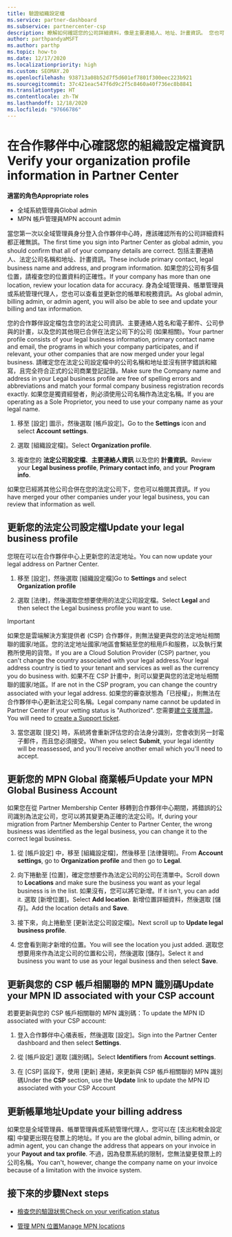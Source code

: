 ```yaml
---
title: 驗證組織設定檔
ms.service: partner-dashboard
ms.subservice: partnercenter-csp
description: 瞭解如何確認您的公司詳細資料，像是主要連絡人、地址、計畫資訊。 您也可以更新您的法定和帳單地址。
author: parthpandyaMSFT
ms.author: parthp
ms.topic: how-to
ms.date: 12/17/2020
ms.localizationpriority: high
ms.custom: SEOMAY.20
ms.openlocfilehash: 938713a08b52d7f5d601ef7801f300eec223b921
ms.sourcegitcommit: 37c421eac547f6d9c2f5c8460a40f736ec8b8841
ms.translationtype: HT
ms.contentlocale: zh-TW
ms.lasthandoff: 12/18/2020
ms.locfileid: "97666786"
---
```

# <a name="verify-your-organization-profile-information-in-partner-center"></a><span data-ttu-id="d4474-104">在合作夥伴中心確認您的組織設定檔資訊</span><span class="sxs-lookup"><span data-stu-id="d4474-104">Verify your organization profile information in Partner Center</span></span>

<span data-ttu-id="d4474-105">**適當的角色**</span><span class="sxs-lookup"><span data-stu-id="d4474-105">**Appropriate roles**</span></span>

- <span data-ttu-id="d4474-106">全域系統管理員</span><span class="sxs-lookup"><span data-stu-id="d4474-106">Global admin</span></span>
- <span data-ttu-id="d4474-107">MPN 帳戶管理員</span><span class="sxs-lookup"><span data-stu-id="d4474-107">MPN account admin</span></span>

<span data-ttu-id="d4474-108">當您第一次以全域管理員身分登入合作夥伴中心時，應該確認所有的公司詳細資料都正確無誤。</span><span class="sxs-lookup"><span data-stu-id="d4474-108">The first time you sign into Partner Center as global admin, you should confirm that all of your company details are correct.</span></span> <span data-ttu-id="d4474-109">包括主要連絡人、法定公司名稱和地址、計畫資訊。</span><span class="sxs-lookup"><span data-stu-id="d4474-109">These include primary contact, legal business name and address, and program information.</span></span> <span data-ttu-id="d4474-110">如果您的公司有多個位置，請複查您的位置資料的正確性。</span><span class="sxs-lookup"><span data-stu-id="d4474-110">If your company has more than one location, review your location data for accuracy.</span></span> <span data-ttu-id="d4474-111">身為全域管理員、帳單管理員或系統管理代理人，您也可以查看並更新您的帳單和稅務資訊。</span><span class="sxs-lookup"><span data-stu-id="d4474-111">As global admin, billing admin, or admin agent, you will also be able to see and update your billing and tax information.</span></span>

<span data-ttu-id="d4474-112">您的合作夥伴設定檔包含您的法定公司資訊、主要連絡人姓名和電子郵件、公司參與的計畫，以及您的其他現已合併在法定公司下的公司 (如果相關)。</span><span class="sxs-lookup"><span data-stu-id="d4474-112">Your partner profile consists of your legal business information, primary contact name and email, the programs in which your company participates, and if relevant, your other companies that are now merged under your legal business.</span></span> <span data-ttu-id="d4474-113">請確定您在法定公司設定檔中的公司名稱和地址並沒有拼字錯誤和縮寫，且完全符合正式的公司商業登記記錄。</span><span class="sxs-lookup"><span data-stu-id="d4474-113">Make sure the Company name and address in your Legal business profile are free of spelling errors and abbreviations and match your formal company business registration records exactly.</span></span> <span data-ttu-id="d4474-114">如果您是獨資經營者，則必須使用公司名稱作為法定名稱。</span><span class="sxs-lookup"><span data-stu-id="d4474-114">If you are operating as a Sole Proprietor, you need to use your company name as your legal name.</span></span>

1. <span data-ttu-id="d4474-115">移至 [設定] 圖示，然後選取 [帳戶設定]。</span><span class="sxs-lookup"><span data-stu-id="d4474-115">Go to the **Settings** icon and select **Account settings**.</span></span>
 
1. <span data-ttu-id="d4474-116">選取 [組織設定檔]。</span><span class="sxs-lookup"><span data-stu-id="d4474-116">Select **Organization profile**.</span></span> 

2. <span data-ttu-id="d4474-117">複查您的 **法定公司設定檔**、**主要連絡人資訊** 以及您的 **計畫資訊**。</span><span class="sxs-lookup"><span data-stu-id="d4474-117">Review your **Legal business profile**, **Primary contact info**, and your **Program info**.</span></span>

<span data-ttu-id="d4474-118">如果您已經將其他公司合併在您的法定公司下，您也可以檢閱其資訊。</span><span class="sxs-lookup"><span data-stu-id="d4474-118">If you have merged your other companies under your legal business, you can review that information as well.</span></span> 

## <a name="update-your-legal-business-profile"></a><span data-ttu-id="d4474-119">更新您的法定公司設定檔</span><span class="sxs-lookup"><span data-stu-id="d4474-119">Update your legal business profile</span></span>

<span data-ttu-id="d4474-120">您現在可以在合作夥伴中心上更新您的法定地址。</span><span class="sxs-lookup"><span data-stu-id="d4474-120">You can now update your legal address on Partner Center.</span></span>

1. <span data-ttu-id="d4474-121">移至 [設定]，然後選取 [組織設定檔]</span><span class="sxs-lookup"><span data-stu-id="d4474-121">Go to **Settings** and select **Organization profile**</span></span>


2. <span data-ttu-id="d4474-122">選取 [法律]，然後選取您想要使用的法定公司設定檔。</span><span class="sxs-lookup"><span data-stu-id="d4474-122">Select **Legal**  and then select the Legal business profile you want to use.</span></span>

>[!Important]
><span data-ttu-id="d4474-123">如果您是雲端解決方案提供者 (CSP) 合作夥伴，則無法變更與您的法定地址相關聯的國家/地區。您的法定地址國家/地區會繫結至您的租用戶和服務，以及執行業務所使用的貨幣。</span><span class="sxs-lookup"><span data-stu-id="d4474-123">If you are a Cloud Solution Provider (CSP) partner, you can't change the country associated with your legal address.Your legal address country is tied to your tenant and services as well as the currency you do business with.</span></span> <span data-ttu-id="d4474-124">如果不在 CSP 計畫中，則可以變更與您的法定地址相關聯的國家/地區。</span><span class="sxs-lookup"><span data-stu-id="d4474-124">If are not in the CSP program, you can change the country associated with your legal address.</span></span> <span data-ttu-id="d4474-125">如果您的審查狀態為「已授權」，則無法在合作夥伴中心更新法定公司名稱。</span><span class="sxs-lookup"><span data-stu-id="d4474-125">Legal company name cannot be updated in Partner Center if your vetting status is "Authorized".</span></span> <span data-ttu-id="d4474-126">您需要[建立支援票證](https://partner.microsoft.com/dashboard/support/csp/servicerequests/create?stage=2&topicid=eb74583c-61b3-2124-bffc-00920e0ae772)。</span><span class="sxs-lookup"><span data-stu-id="d4474-126">You will need to [create a Support ticket](https://partner.microsoft.com/dashboard/support/csp/servicerequests/create?stage=2&topicid=eb74583c-61b3-2124-bffc-00920e0ae772).</span></span>

3. <span data-ttu-id="d4474-127">當您選取 [提交] 時，系統將會重新評估您的合法身分識別，您會收到另一封電子郵件，而且您必須接受。</span><span class="sxs-lookup"><span data-stu-id="d4474-127">When you select **Submit**, your legal identity will be reassessed, and you'll receive another email which you'll need to accept.</span></span>

## <a name="update-your-mpn-global-business-account"></a><span data-ttu-id="d4474-128">更新您的 MPN Global 商業帳戶</span><span class="sxs-lookup"><span data-stu-id="d4474-128">Update your MPN Global Business Account</span></span>

<span data-ttu-id="d4474-129">如果您在從 Partner Membership Center 移轉到合作夥伴中心期間，將錯誤的公司識別為法定公司，您可以將其變更為正確的法定公司。</span><span class="sxs-lookup"><span data-stu-id="d4474-129">If, during your migration from Partner Membership Center to Partner Center, the wrong business was identified as the legal business, you can change it to the correct legal business.</span></span>

1. <span data-ttu-id="d4474-130">從 [帳戶設定] 中，移至 [組織設定檔]，然後移至 [法律聲明]。</span><span class="sxs-lookup"><span data-stu-id="d4474-130">From **Account settings**, go to **Organization profile** and then go to **Legal**.</span></span>

1.  <span data-ttu-id="d4474-131">向下捲動至 [位置]，確定您想要作為法定公司的公司在清單中。</span><span class="sxs-lookup"><span data-stu-id="d4474-131">Scroll down to **Locations** and make sure the business you want as your legal business is in the list.</span></span> <span data-ttu-id="d4474-132">如果沒有，您可以將它新增。</span><span class="sxs-lookup"><span data-stu-id="d4474-132">If it isn't, you can add it.</span></span> <span data-ttu-id="d4474-133">選取 [新增位置]。</span><span class="sxs-lookup"><span data-stu-id="d4474-133">Select **Add location**.</span></span> <span data-ttu-id="d4474-134">新增位置詳細資料，然後選取 [儲存]。</span><span class="sxs-lookup"><span data-stu-id="d4474-134">Add the location details and **Save**.</span></span>

2. <span data-ttu-id="d4474-135">接下來，向上捲動至 [更新法定公司設定檔]。</span><span class="sxs-lookup"><span data-stu-id="d4474-135">Next scroll up to **Update legal business profile**.</span></span>

3. <span data-ttu-id="d4474-136">您會看到剛才新增的位置。</span><span class="sxs-lookup"><span data-stu-id="d4474-136">You will see the location you just added.</span></span> <span data-ttu-id="d4474-137">選取您想要用來作為法定公司的位置和公司，然後選取 [儲存]。</span><span class="sxs-lookup"><span data-stu-id="d4474-137">Select it and business you want to use as your legal business and then select **Save**.</span></span>

## <a name="update-your-mpn-id-associated-with-your-csp-account"></a><span data-ttu-id="d4474-138">更新與您的 CSP 帳戶相關聯的 MPN 識別碼</span><span class="sxs-lookup"><span data-stu-id="d4474-138">Update your MPN ID associated with your CSP account</span></span>

<span data-ttu-id="d4474-139">若要更新與您的 CSP 帳戶相關聯的 MPN 識別碼：</span><span class="sxs-lookup"><span data-stu-id="d4474-139">To update the MPN ID associated with your CSP account:</span></span>

1. <span data-ttu-id="d4474-140">登入合作夥伴中心儀表板，然後選取 [設定]。</span><span class="sxs-lookup"><span data-stu-id="d4474-140">Sign into the Partner Center dashboard and then select **Settings**.</span></span>
 
1. <span data-ttu-id="d4474-141">從 [帳戶設定] 選取 [識別碼]。</span><span class="sxs-lookup"><span data-stu-id="d4474-141">Select **Identifiers** from **Account settings**.</span></span>

1. <span data-ttu-id="d4474-142">在 [CSP] 區段下，使用 [更新] 連結，來更新與 CSP 帳戶相關聯的 MPN 識別碼</span><span class="sxs-lookup"><span data-stu-id="d4474-142">Under the **CSP** section, use the **Update** link to update the MPN ID associated with your CSP Account</span></span> 


## <a name="update-your-billing-address"></a><span data-ttu-id="d4474-143">更新帳單地址</span><span class="sxs-lookup"><span data-stu-id="d4474-143">Update your billing address</span></span>

<span data-ttu-id="d4474-144">如果您是全域管理員、帳單管理員或系統管理代理人，您可以在 [支出和稅金設定檔] 中變更出現在發票上的地址。</span><span class="sxs-lookup"><span data-stu-id="d4474-144">If you are the global admin, billing admin, or admin agent, you can change the address that appears on your invoice in your **Payout and tax profile**.</span></span> <span data-ttu-id="d4474-145">不過，因為發票系統的限制，您無法變更發票上的公司名稱。</span><span class="sxs-lookup"><span data-stu-id="d4474-145">You can't, however, change the company name on your invoice because of a limitation with the invoice system.</span></span>

## <a name="next-steps"></a><span data-ttu-id="d4474-146">接下來的步驟</span><span class="sxs-lookup"><span data-stu-id="d4474-146">Next steps</span></span>


- [<span data-ttu-id="d4474-147">檢查您的驗證狀態</span><span class="sxs-lookup"><span data-stu-id="d4474-147">Check on your verification status</span></span>](verification-responses.md)
 
- [<span data-ttu-id="d4474-148">管理 MPN 位置</span><span class="sxs-lookup"><span data-stu-id="d4474-148">Manage MPN locations</span></span>](manage-locations.md)



